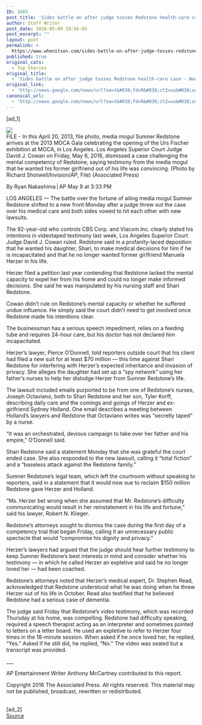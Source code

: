 ```yaml
---
ID: 3485
post_title: 'Sides battle on after judge tosses Redstone health-care case &#8211; Washington Post'
author: Staff Writer
post_date: 2016-05-09 19:56:05
post_excerpt: ""
layout: post
permalink: >
  https://www.whenitson.com/sides-battle-on-after-judge-tosses-redstone-health-care-case-washington-post/
published: true
original_cats:
  - Top Stories
original_title:
  - 'Sides battle on after judge tosses Redstone health-care case - Washington Post'
original_link:
  - 'http://news.google.com/news/url?sa=t&#038;fd=R&#038;ct2=us&#038;usg=AFQjCNGJ-lxRdEDPVtUEEG0vmAJ7t-QctQ&#038;clid=c3a7d30bb8a4878e06b80cf16b898331&#038;cid=52779101773929&#038;ei=VOswV6CQBc2GhQGfg6bQBw&#038;url=https://www.washingtonpost.com/business/judge-tosses-case-on-sumner-redstones-mental-competency/2016/05/09/79095686-1602-11e6-971a-dadf9ab18869_story.html'
canonical_url:
  - 'http://news.google.com/news/url?sa=t&#038;fd=R&#038;ct2=us&#038;usg=AFQjCNGJ-lxRdEDPVtUEEG0vmAJ7t-QctQ&#038;clid=c3a7d30bb8a4878e06b80cf16b898331&#038;cid=52779101773929&#038;ei=VOswV6CQBc2GhQGfg6bQBw&#038;url=https://www.washingtonpost.com/business/judge-tosses-case-on-sumner-redstones-mental-competency/2016/05/09/79095686-1602-11e6-971a-dadf9ab18869_story.html'
---
```

 [ad_1]
<br><div id="article-body" readability="104"> <div class="inline-content inline-photo inline-photo-normal"> <a name="f5108bc44c3af21c2a13c08611e8871331a548ba"/> <img class="unprocessed" src="http://www.whenitson.com/wp-content/uploads/2016/05/Sides-battle-on-after-judge-tosses-Redstone-health-care-case-Washington-Post.jpg" data-hi-res-src="https://img.washingtonpost.com/rf/image_1484w/2010-2019/Wires/Online/2016-05-09/AP/Images/SumnerRedstoneHealthFight-4fb88.jpg?uuid=f63mpBYNEeaXGtrfmrGIaQ" data-low-res-src="http://www.whenitson.com/wp-content/uploads/2016/05/Sides-battle-on-after-judge-tosses-Redstone-health-care-case-Washington-Post.jpg"/><br/><span class="pb-caption">FILE - In this April 20, 2013, file photo, media mogul Sumner Redstone arrives at the 2013 MOCA Gala celebrating the opening of the Urs Fischer exhibition at MOCA, in Los Angeles. Los Angeles Superior Court Judge David J. Cowan on Friday, May 6, 2016, dismissed a case challenging the mental competency of Redstone, saying testimony from the media mogul that he wanted his former girlfriend out of his life was convincing. (Photo by Richard Shotwell/Invision/AP, File) (Associated Press)</span> </div> <p> <span class="pb-byline" itemprop="author" itemscope="" itemtype="http://schema.org/Person">By <span itemprop="name">Ryan Nakashima | AP</span></span> <span class="pb-timestamp" itemprop="datePublished" content="2016-05-09T03:33-500">May 9 at 3:33 PM</span> </p> <article itemprop="articleBody" readability="94"><p>LOS ANGELES — The battle over the fortune of ailing media mogul Sumner Redstone shifted to a new front Monday after a judge threw out the case over his medical care and both sides vowed to hit each other with new lawsuits.</p> <p>The 92-year-old who controls CBS Corp. and Viacom Inc. clearly stated his intentions in videotaped testimony last week, Los Angeles Superior Court Judge David J. Cowan ruled. Redstone said in a profanity-laced deposition that he wanted his daughter, Shari, to make medical decisions for him if he is incapacitated and that he no longer wanted former girlfriend Manuela Herzer in his life.</p> <p>Herzer filed a petition last year contending that Redstone lacked the mental capacity to expel her from his home and could no longer make informed decisions. She said he was manipulated by his nursing staff and Shari Redstone.</p> <p>Cowan didn’t rule on Redstone’s mental capacity or whether he suffered undue influence. He simply said the court didn’t need to get involved once Redstone made his intentions clear.</p> <p>The businessman has a serious speech impediment, relies on a feeding tube and requires 24-hour care, but his doctor has not declared him incapacitated.</p> <p>Herzer’s lawyer, Pierce O’Donnell, told reporters outside court that his client had filed a new suit for at least $70 million — this time against Shari Redstone for interfering with Herzer’s expected inheritance and invasion of privacy. She alleges the daughter had set up a “spy network” using her father’s nurses to help her dislodge Herzer from Sumner Redstone’s life.</p> <p>The lawsuit included emails purported to be from one of Redstone’s nurses, Joseph Octaviano, both to Shari Redstone and her son, Tyler Korff, describing daily care and the comings and goings of Herzer and ex-girlfriend Sydney Holland. One email describes a meeting between Holland’s lawyers and Redstone that Octaviano writes was “secretly taped” by a nurse.</p> <p> “It was an orchestrated, devious campaign to take over her father and his empire,” O’Donnell said.</p> <p>Shari Redstone said a statement Monday that she was grateful the court ended case. She also responded to the new lawsuit, calling it “total fiction” and a “baseless attack against the Redstone family.”</p> <p>Sumner Redstone’s legal team, which left the courtroom without speaking to reporters, said in a statement that it would now sue to reclaim $150 million Redstone gave Herzer and Holland.</p> <p> “Ms. Herzer bet wrong when she assumed that Mr. Redstone’s difficulty communicating would result in her reinstatement in his life and fortune,” said his lawyer, Robert N. Klieger.</p> <p>Redstone’s attorneys sought to dismiss the case during the first day of a competency trial that began Friday, calling it an unnecessary public spectacle that would “compromise his dignity and privacy.”</p> <p>Herzer’s lawyers had argued that the judge should hear further testimony to keep Sumner Redstone’s best interests in mind and consider whether his testimony — in which he called Herzer an expletive and said he no longer loved her — had been coached.</p> <p>Redstone’s attorneys noted that Herzer’s medical expert, Dr. Stephen Read, acknowledged that Redstone understood what he was doing when he threw Herzer out of his life in October. Read also testified that he believed Redstone had a serious case of dementia.</p> <p>The judge said Friday that Redstone’s video testimony, which was recorded Thursday at his home, was compelling. Redstone had difficulty speaking, required a speech therapist acting as an interpreter and sometimes pointed to letters on a letter board. He used an expletive to refer to Herzer four times in the 18-minute session. When asked if he once loved her, he replied, “Yes.” Asked if he still did, he replied, “No.” The video was sealed but a transcript was provided.</p> <p>___</p> <p>AP Entertainment Writer Anthony McCartney contributed to this report.</p> <p>Copyright 2016 The Associated Press. All rights reserved. This material may not be published, broadcast, rewritten or redistributed.</p> </article> </div>
<br>[ad_2]
<br><a href="http://news.google.com/news/url?sa=t&#038;fd=R&#038;ct2=us&#038;usg=AFQjCNGJ-lxRdEDPVtUEEG0vmAJ7t-QctQ&#038;clid=c3a7d30bb8a4878e06b80cf16b898331&#038;cid=52779101773929&#038;ei=VOswV6CQBc2GhQGfg6bQBw&#038;url=https://www.washingtonpost.com/business/judge-tosses-case-on-sumner-redstones-mental-competency/2016/05/09/79095686-1602-11e6-971a-dadf9ab18869_story.html">Source </a>